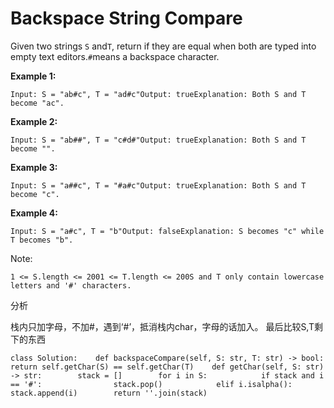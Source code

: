 # Backspace String Compare

Given two strings `S` and`T`, return if they are equal when both are typed into empty text editors.`#`means a backspace character.

**Example 1:**

```text
Input: S = "ab#c", T = "ad#c"Output: trueExplanation: Both S and T become "ac".
```

**Example 2:**

```text
Input: S = "ab##", T = "c#d#"Output: trueExplanation: Both S and T become "".
```

**Example 3:**

```text
Input: S = "a##c", T = "#a#c"Output: trueExplanation: Both S and T become "c".
```

**Example 4:**

```text
Input: S = "a#c", T = "b"Output: falseExplanation: S becomes "c" while T becomes "b".
```

Note:

```text
1 <= S.length <= 2001 <= T.length <= 200S and T only contain lowercase letters and '#' characters.
```

分析

栈内只加字母，不加\#，遇到‘\#’，抵消栈内char，字母的话加入。 最后比较S,T剩下的东西

```text
class Solution:    def backspaceCompare(self, S: str, T: str) -> bool:        return self.getChar(S) == self.getChar(T)    def getChar(self, S: str) -> str:        stack = []        for i in S:            if stack and i == '#':                stack.pop()            elif i.isalpha():                stack.append(i)        return ''.join(stack)
```

